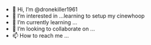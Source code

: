 - 👋 Hi, I’m @dronekiller1961
- 👀 I’m interested in ...learning to setup my cinewhoop
- 🌱 I’m currently learning ...
- 💞️ I’m looking to collaborate on ...
- 📫 How to reach me ...

<!---
dronekiller1961/dronekiller1961 is a ✨ special ✨ repository because its `README.md` (this file) appears on your GitHub profile.
You can click the Preview link to take a look at your changes.
--->
